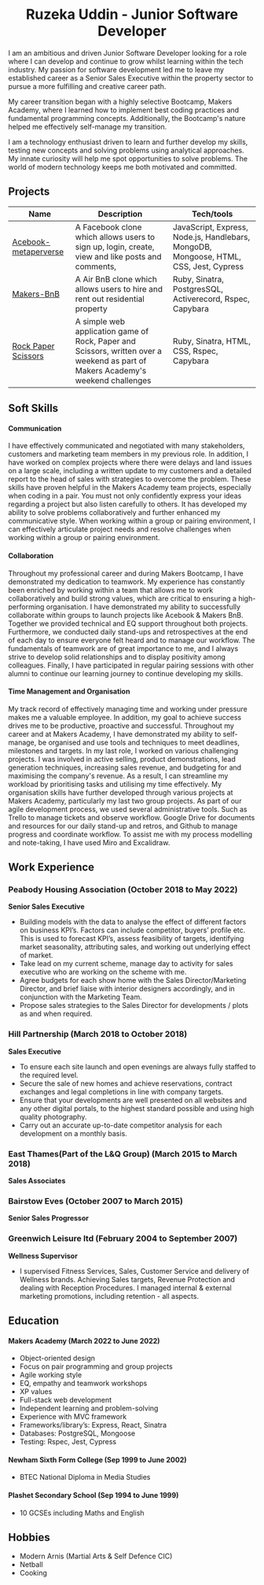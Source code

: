 <h1 align="center"> Ruzeka Uddin - Junior Software Developer </h1>

I am an ambitious and driven Junior Software Developer looking for a role where I can develop and continue to grow whilst learning within the tech industry. My passion for software development led me to leave my established career as a Senior Sales Executive within the property sector to pursue a more fulfilling and creative career path.

My career transition began with a highly selective Bootcamp, Makers Academy, where I learned how to implement best coding practices and fundamental programming concepts. Additionally, the Bootcamp's nature helped me effectively self-manage my transition.

I am a technology enthusiast driven to learn and further develop my skills, testing new concepts and solving problems using analytical approaches. My innate curiosity will help me spot opportunities to solve problems. The world of modern technology keeps me both motivated and committed. 


## Projects

| Name                         | Description       | Tech/tools        |
| ---------------------------- | ----------------- | ----------------- |
| [Acebook-metaperverse](https://github.com/R552-beep/acebook-metaperverse.git)| A Facebook clone which allows users to sign up, login, create, view and like posts and comments, |JavaScript, Express, Node.js, Handlebars, MongoDB, Mongoose, HTML, CSS, Jest, Cypress |
| [Makers-BnB](https://github.com/R552-beep/Makers-BnB.git) | A Air BnB clone which allows users to hire and rent out residential property | Ruby, Sinatra, PostgresSQL, Activerecord, Rspec, Capybara |
| [Rock Paper Scissors](https://github.com/R552-beep/rps-challenge.git)|A simple web application game of Rock, Paper and Scissors, written over a weekend as part of Makers Academy's weekend challenges|Ruby, Sinatra, HTML, CSS, Rspec, Capybara|

## Soft Skills

#### Communication 
I have effectively communicated and negotiated with many stakeholders, customers and marketing team members in my previous role. In addition, I have worked on complex projects where there were delays and land issues on a large scale, including a written update to my customers and a detailed report to the head of sales with strategies to overcome the problem. These skills have proven helpful in the Makers Academy team projects, especially when coding in a pair. You must not only confidently express your ideas regarding a project but also listen carefully to others. It has developed my ability to solve problems collaboratively and further enhanced my communicative style. When working within a group or pairing environment, I can effectively articulate project needs and resolve challenges when working within a group or pairing environment.

#### Collaboration
Throughout my professional career and during Makers Bootcamp, I have demonstrated my dedication to teamwork. My experience has constantly been enriched by working within a team that allows me to work collaboratively and build strong values, which are critical to ensuring a high-performing organisation. I have demonstrated my ability to successfully collaborate within groups to launch projects like Acebook & Makers BnB. Together we provided technical and EQ support throughout both projects. Furthermore, we conducted daily stand-ups and retrospectives at the end of each day to ensure everyone felt heard and to manage our workflow. The fundamentals of teamwork are of great importance to me, and I always strive to develop solid relationships and to display positivity among colleagues. Finally, I have participated in regular pairing sessions with other alumni to continue our learning journey to continue developing my skills.


#### Time Management and Organisation 
My track record of effectively managing time and working under pressure makes me a valuable employee. In addition, my goal to achieve success drives me to be productive, proactive and successful. Throughout my career and at Makers Academy, I have demonstrated my ability to self-manage, be organised and use tools and techniques to meet deadlines, milestones and targets. In my last role, I worked on various challenging projects. I was involved in active selling, product demonstrations, lead generation techniques, increasing sales revenue, and budgeting for and maximising the company's revenue. As a result, I can streamline my workload by prioritising tasks and utilising my time effectively. My organisation skills have further developed through various projects at Makers Academy, particularly my last two group projects.  As part of our agile development process, we used several administrative tools. Such as Trello to manage tickets and observe workflow. Google Drive for documents and resources for our daily stand-up and retros, and Github to manage progress and coordinate workflow. To assist me with my process modelling and note-taking, I have used Miro and Excalidraw.  




## Work Experience

<h3>Peabody Housing Association (October 2018 to May 2022)</h3>  

**Senior Sales Executive**
- Building models with the data to analyse the effect of different factors on business KPI’s. Factors can include competitor, buyers’ profile etc. This is used to forecast KPI’s, assess feasibility of targets, identifying market seasonality, attributing sales, and working out underlying effect of market.
- Take lead on my current scheme, manage day to activity for sales executive who are working on the scheme with me.
- Agree budgets for each show home with the Sales Director/Marketing Director, and brief liaise with interior designers accordingly, and in conjunction with the Marketing Team.
- Propose sales strategies to the Sales Director for developments / plots as and when required.

<h3>Hill Partnership (March 2018 to October 2018)</h3>

**Sales Executive** 
- To ensure each site launch and open evenings are always fully staffed to the required level.
- Secure the sale of new homes and achieve reservations, contract exchanges and legal completions in line with company targets.
- Ensure that your developments are well presented on all websites and any other digital portals, to the highest standard possible and using high quality photography.
- Carry out an accurate up-to-date competitor analysis for each development on a monthly basis.

<h3>East Thames(Part of the L&Q Group) (March 2015 to March 2018)</h3>

**Sales Associates**

<h3>Bairstow Eves (October 2007 to March 2015)</h3>

**Senior Sales Progressor**

<h3>Greenwich Leisure ltd (February 2004 to September 2007)</h3>

**Wellness Supervisor**
- I supervised Fitness Services, Sales, Customer Service and delivery of Wellness brands.
Achieving Sales targets, Revenue Protection and dealing with Reception Procedures.
I managed internal & external marketing promotions, including retention - all aspects.



## Education

#### Makers Academy (March 2022 to June 2022)
- Object-oriented design
- Focus on pair programming and group projects
- Agile working style 
- EQ, empathy and teamwork workshops
- XP values
- Full-stack web development
- Independent learning and problem-solving
- Experience with MVC framework
- Frameworks/library’s: Express, React, Sinatra
- Databases: PostgreSQL, Mongoose
- Testing: Rspec, Jest, Cypress

#### Newham Sixth Form College (Sep 1999 to June 2002)

- BTEC National Diploma in Media Studies

#### Plashet Secondary School (Sep 1994 to June 1999)

- 10 GCSEs including Maths and English

## Hobbies
- Modern Arnis (Martial Arts & Self Defence CIC)
- Netball
- Cooking

